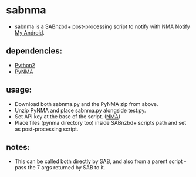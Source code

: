 sabnma
=====

* sabnma is a SABnzbd+ post-processing script to notify with NMA [Notify My Android][nma].

## dependencies:

* [Python2][python]
* [PyNMA][pynma]

## usage:

* Download both sabnma.py and the PyNMA zip from above.
* Unzip PyNMA and place sabnma.py alongside test.py.
* Set API key at the base of the script. ([NMA][nmaapi])
* Place files (pynma directory too) inside SABnzbd+ scripts path and set as post-processing script.

## notes:

* This can be called both directly by SAB, and also from a parent script - pass the 7 args returned by SAB to it.

[python]: http://www.python.org/
[pynma]: https://github.com/uskr/pynma/zipball/master
[nma]: https://www.notifymyandroid.com/
[nmaapi]: https://www.notifymyandroid.com/account.jsp